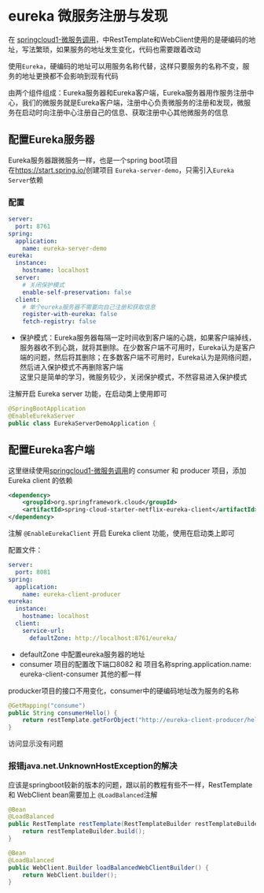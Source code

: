 # eureka 微服务注册与发现

在 [springcloud1-微服务调用](https://www.jianshu.com/p/9421c7a88a43)，中RestTemplate和WebClient使用的是硬编码的地址，写法繁琐，如果服务的地址发生变化，代码也需要跟着改动

使用`Eureka`，硬编码的地址可以用服务名称代替，这样只要服务的名称不变，服务的地址更换都不会影响到现有代码

由两个组件组成：Eureka服务器和Eureka客户端，Eureka服务器用作服务注册中心，我们的微服务就是Eureka客户端，注册中心负责微服务的注册和发现，微服务在启动时向注册中心注册自己的信息、获取注册中心其他微服务的信息  

## 配置Eureka服务器

Eureka服务器跟微服务一样，也是一个spring boot项目  
在<https://start.spring.io/>创建项目 `Eureka-server-demo`，只需引入`Eureka Server`依赖

### 配置

``` yml
server:
  port: 8761
spring:
  application:
    name: eureka-server-demo
eureka:
  instance:
    hostname: localhost
  server:
    # 关闭保护模式
    enable-self-preservation: false
  client:
    # 单个eureka服务器不需要向自己注册和获取信息
    register-with-eureka: false
    fetch-registry: false
```

* 保护模式：Eureka服务器每隔一定时间收到客户端的心跳，如果客户端掉线，服务器收不到心跳，就将其删除。在少数客户端不可用时，Eureka认为是客户端的问题，然后将其删除；在多数客户端不可用时，Eureka认为是网络问题，然后进入保护模式不再删除客户端  
这里只是简单的学习，微服务较少，关闭保护模式，不然容易进入保护模式

注解开启 Eureka server 功能，在启动类上使用即可

``` java
@SpringBootApplication
@EnableEurekaServer
public class EurekaServerDemoApplication {
```

## 配置Eureka客户端

这里继续使用[springcloud1-微服务调用](https://www.jianshu.com/p/9421c7a88a43)的 consumer 和 producer 项目，添加 Eureka client 的依赖

``` xml
<dependency>
    <groupId>org.springframework.cloud</groupId>
    <artifactId>spring-cloud-starter-netflix-eureka-client</artifactId>
</dependency>
```

注解 `@EnableEurekaClient` 开启 Eureka client 功能，使用在启动类上即可

配置文件：

``` yml
server:
  port: 8081
spring:
  application:
    name: eureka-client-producer
eureka:
  instance:
    hostname: localhost
  client:
    service-url:
      defaultZone: http://localhost:8761/eureka/
```

* defaultZone 中配置eureka服务器的地址
* consumer 项目的配置改下端口8082 和 项目名称spring.application.name: eureka-client-consumer 其他的都一样

producker项目的接口不用变化，consumer中的硬编码地址改为服务的名称

``` java
@GetMapping("consume")
public String consumerHello() {
    return restTemplate.getForObject("http://eureka-client-producer/hello", String.class);
}
```

访问显示没有问题

### 报错java.net.UnknownHostException的解决

应该是springboot较新的版本的问题，跟以前的教程有些不一样，RestTemplate 和 WebClient bean需要加上 `@LoadBalanced`注解

``` java
@Bean
@LoadBalanced
public RestTemplate restTemplate(RestTemplateBuilder restTemplateBuilder) {
    return restTemplateBuilder.build();
}

@Bean
@LoadBalanced
public WebClient.Builder loadBalancedWebClientBuilder() {
    return WebClient.builder();
}
```
